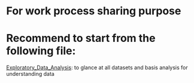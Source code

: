 <h1>For work process sharing purpose</h1>
<h1>Recommend to start from the following file:</h1>

[Exploratory_Data_Analysis](https://github.com/chen-szuyu-cody/BabsonHackathon2020/blob/master/share_files/Exploratory%20Data%20Analysis.ipynb): to glance at all datasets and basis analysis for understanding data
